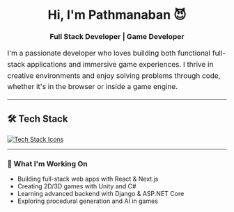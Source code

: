 <div align="center">

  # **Hi, I'm Pathmanaban 😈**  
  ### Full Stack Developer | Game Developer
</div>

<p style="max-width: 600px; font-size: 16px; line-height: 1.6;">
  I'm a passionate developer who loves building both functional full-stack applications and immersive game experiences.  
  I thrive in creative environments and enjoy solving problems through code, whether it's in the browser or inside a game engine.
</p>
<hr/>
  
## 🛠️ Tech Stack
<p>
  <a href="https://skillicons.dev">
    <img src="https://skillicons.dev/icons?i=html,css,js,tailwind,bootstrap,react,py,java,cs,unity,dotnet,django,spring,nodejs,nextjs,express,mongodb,mysql,docker,git" alt="Tech Stack Icons" />
  </a>
</p>
<hr>

### 🚀 What I'm Working On


- Building full-stack web apps with React & Next.js  
- Creating 2D/3D games with Unity and C#  
- Learning advanced backend with Django & ASP.NET Core
- Exploring procedural generation and AI in games
